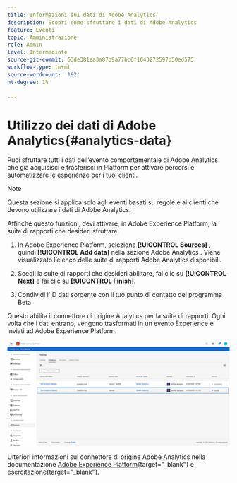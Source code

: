 ```yaml
---
title: Informazioni sui dati di Adobe Analytics
description: Scopri come sfruttare i dati di Adobe Analytics
feature: Eventi
topic: Amministrazione
role: Admin
level: Intermediate
source-git-commit: 63de381ea3a87b9a77bc6f1643272597b50ed575
workflow-type: tm+mt
source-wordcount: '192'
ht-degree: 1%

---
```


# Utilizzo dei dati di Adobe Analytics{#analytics-data}

Puoi sfruttare tutti i dati dell’evento comportamentale di Adobe Analytics che già acquisisci e trasferisci in Platform per attivare percorsi e automatizzare le esperienze per i tuoi clienti.

>[!NOTE]
>
>Questa sezione si applica solo agli eventi basati su regole e ai clienti che devono utilizzare i dati di Adobe Analytics.

Affinché questo funzioni, devi attivare, in Adobe Experience Platform, la suite di rapporti che desideri sfruttare:

1. In Adobe Experience Platform, seleziona **[!UICONTROL Sources]** , quindi **[!UICONTROL Add data]** nella sezione Adobe Analytics . Viene visualizzato l’elenco delle suite di rapporti Adobe Analytics disponibili.

1. Scegli la suite di rapporti che desideri abilitare, fai clic su **[!UICONTROL Next]** e fai clic su **[!UICONTROL Finish]**.

1. Condividi l&#39;ID dati sorgente con il tuo punto di contatto del programma Beta.

Questo abilita il connettore di origine Analytics per la suite di rapporti. Ogni volta che i dati entrano, vengono trasformati in un evento Experience e inviati ad Adobe Experience Platform.

![](../assets/jo-event9.png)

Ulteriori informazioni sul connettore di origine Adobe Analytics nella documentazione [Adobe Experience Platform](https://experienceleague.adobe.com/docs/experience-platform/sources/connectors/adobe-applications/analytics.html){target=&quot;_blank&quot;} e [esercitazione](https://experienceleague.adobe.com/docs/experience-platform/sources/ui-tutorials/create/adobe-applications/analytics.html){target=&quot;_blank&quot;}.

